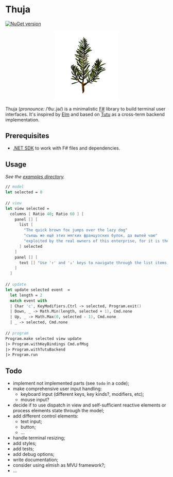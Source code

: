 # Thuja

[![NuGet version](https://img.shields.io/nuget/v/Thuja.Tutu?style=flat-square&color=dark-green)](https://www.nuget.org/packages/Thuja.Tutu/0.0.2)

<p align="center">
 <img width="200px" src="src/Thuja/icon.png" alt="icon"/>
</p>

Thuja (_pronounce:_ /ˈθuː.jə/) is a minimalistic [F#](https://fsharp.org) library to build terminal user interfaces. It's inspired by [Elm](https://elm-lang.org/) and based on [Tutu](https://github.com/lillo42/tutu/) as a cross-term backend implementation.

## Prerequisites

- [.NET SDK](https://dotnet.microsoft.com/) to work with F# files and dependencies.

## Usage

_See the [examples directory](sample/)._

```fsharp
// model
let selected = 0

// view
let view selected =
  columns [ Ratio 40; Ratio 60 ] [
    panel [] [ 
      list [
        "The quick brown fox jumps over the lazy dog"
        "съешь же ещё этих мягких французских булок, да выпей чаю"
        "exploited by the real owners of this enterprise, for it is they who take advantage of the needs of the poor" 
      ] selected
    ]
    panel [] [
      text [] "Use '↑' and '↓' keys to navigate through the list items, 'Ctrl+C' for exit."
    ]
  ]

// update
let update selected event  =
  let length = 2
  match event with
  | Char 'c', KeyModifiers.Ctrl -> selected, Program.exit()
  | Down, _ -> Math.Min(length, selected + 1), Cmd.none
  | Up, _ -> Math.Max(0, selected - 1), Cmd.none
  | _ -> selected, Cmd.none

// program
Program.make selected view update
|> Program.withKeyBindings Cmd.ofMsg
|> Program.withTutuBackend
|> Program.run
```

## Todo

- implement not implemented parts (see `todo` in a code);
- make comprehensive user input handling:
    - keyboard input (different keys, key kinds?, modifiers, etc);
    - mouse input?
- decide if to use dispatch in view and self-sufficient reactive elements or process elements state through the model;
- add different control elements:
    - text input;
    - button;
    - ...
- handle terminal resizing;
- add styles;
- add tests;
- add debug options;
- write documentation;
- consider using elmish as MVU framework?;
- ...